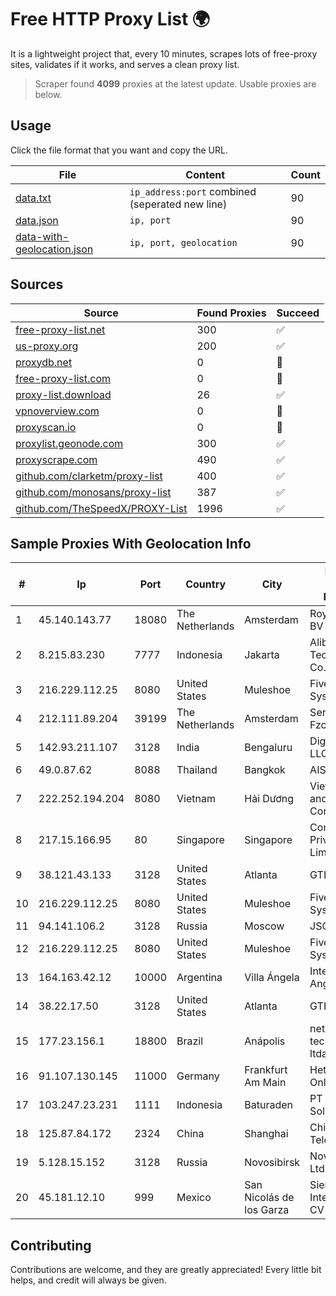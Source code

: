 
# Free HTTP Proxy List 🌍

It is a lightweight project that, every 10 minutes, scrapes lots of free-proxy sites, validates if it works, and serves a clean proxy list.


> Scraper found **4099** proxies at the latest update. Usable proxies are below.

## Usage

Click the file format that you want and copy the URL.


|File|Content|Count|
|----|-------|-----|
|[data.txt](https://raw.githubusercontent.com/themiralay/Proxy-List-World/master/data.txt)|`ip_address:port` combined (seperated new line)|90|
|[data.json](https://raw.githubusercontent.com/themiralay/Proxy-List-World/master/data.json)|`ip, port`|90|
|[data-with-geolocation.json](https://raw.githubusercontent.com/themiralay/Proxy-List-World/master/data-with-geolocation.json)|`ip, port, geolocation`|90|

## Sources

|Source|Found Proxies|Succeed|
|------|-------------|-------|
|[free-proxy-list.net](https://free-proxy-list.net)|300|✅|
|[us-proxy.org](https://www.us-proxy.org)|200|✅|
|[proxydb.net](http://proxydb.net)|0|🚫|
|[free-proxy-list.com](https://free-proxy-list.com/?page=&port=&type%5B%5D=http&type%5B%5D=https&up_time=0&search=Search)|0|🚫|
|[proxy-list.download](https://www.proxy-list.download/HTTP)|26|✅|
|[vpnoverview.com](https://vpnoverview.com/privacy/anonymous-browsing/free-proxy-servers)|0|🚫|
|[proxyscan.io](https://www.proxyscan.io)|0|🚫|
|[proxylist.geonode.com](https://proxylist.geonode.com/api/proxy-list?limit=300&page=1&sort_by=lastChecked&sort_type=desc&protocols=http,https)|300|✅|
|[proxyscrape.com](https://api.proxyscrape.com/v2/?request=displayproxies&protocol=http&timeout=10000&country=all&ssl=all&anonymity=all)|490|✅|
|[github.com/clarketm/proxy-list](https://raw.githubusercontent.com/clarketm/proxy-list/master/proxy-list-raw.txt)|400|✅|
|[github.com/monosans/proxy-list](https://raw.githubusercontent.com/monosans/proxy-list/main/proxies/http.txt)|387|✅|
|[github.com/TheSpeedX/PROXY-List](https://raw.githubusercontent.com/TheSpeedX/PROXY-List/master/http.txt)|1996|✅|


## Sample Proxies With Geolocation Info

|#|Ip|Port|Country|City|Internet Service Provider|
|-|--|----|-------|----|-------------------------|
|1|45.140.143.77|18080|The Netherlands|Amsterdam|RoyaleHosting BV|
|2|8.215.83.230|7777|Indonesia|Jakarta|Alibaba (US) Technology Co., Ltd.|
|3|216.229.112.25|8080|United States|Muleshoe|Five Area Systems, LLC|
|4|212.111.89.204|39199|The Netherlands|Amsterdam|Servers Tech Fzco|
|5|142.93.211.107|3128|India|Bengaluru|DigitalOcean, LLC|
|6|49.0.87.62|8088|Thailand|Bangkok|AIS-Fibre|
|7|222.252.194.204|8080|Vietnam|Hải Dương|VietNam Post and Telecom Corporation|
|8|217.15.166.95|80|Singapore|Singapore|Contabo Asia Private Limited|
|9|38.121.43.133|3128|United States|Atlanta|GTHost|
|10|216.229.112.25|8080|United States|Muleshoe|Five Area Systems, LLC|
|11|94.141.106.2|3128|Russia|Moscow|JSC Mastertel|
|12|216.229.112.25|8080|United States|Muleshoe|Five Area Systems, LLC|
|13|164.163.42.12|10000|Argentina|Villa Ángela|Interret Villa Angela SRL|
|14|38.22.17.50|3128|United States|Atlanta|GTHost|
|15|177.23.156.1|18800|Brazil|Anápolis|netstore tecnologia ltda|
|16|91.107.130.145|11000|Germany|Frankfurt Am Main|Hetzner Online AG|
|17|103.247.23.231|1111|Indonesia|Baturaden|PT wifian Solution|
|18|125.87.84.172|2324|China|Shanghai|China Telecom|
|19|5.128.15.152|3128|Russia|Novosibirsk|Novotelecom Ltd|
|20|45.181.12.10|999|Mexico|San Nicolás de los Garza|Sierra Madre Internet SA de CV|



## Contributing

Contributions are welcome, and they are greatly appreciated! Every
little bit helps, and credit will always be given.

